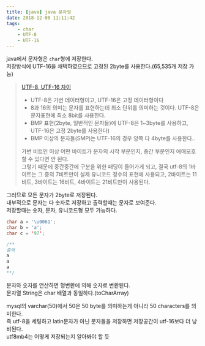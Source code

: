 ```yaml
---
title: [java] java 문자형
date: 2018-12-08 11:11:42
tags:
    - char
    - UTF-8
    - UTF-16
---
```


java에서 문자형은 `char`형에 저장한다.  
저장방식에 UTF-16을 채택하였으므로 고정된 2byte를 사용한다.(65,535개 저장 가능)  
> [UTF-8, UTF-16 차이](http://pickykang.tistory.com/13)  
> - UTF-8은 가변 데이터형이고, UTF-16은 고정 데이터형이다 
> - 8과 16의 의미는 문자를 표현하는데 최소 단위를 의미하는 것이다. UTF-8은 문자표현에 최소 8bit를 사용한다.  
> - BMP 표현(2byte, 일반적인 문자들)에 UTF-8은 1~3byte를 사용하고, UTF-16은 고정 2byte를 사용한다)    
> - BMP 이상의 문자들(SMP)는 UTF-16의 경우 양쪽 다 4byte를 사용한다..  
>
> 가변 비트인 이상 어떤 바이트가 문자의 시작 부분인지, 중간 부분인지 애매모호할 수 있다면 안 된다.  
> 그렇기 때문에 중간중간에 구분을 위한 패딩이 들어가게 되고, 결국 utf-8의 1바이트는 그 중의 7비트만이 실제 유니코드 정수의 표현에 사용되고, 2바이트는 11비트, 3바이트는 16비트, 4바이트는 21비트만이 사용된다.  

그러므로 모든 문자가 2byte로 저장된다.  
내부적으로 문자는 다 숫자로 저장하고 출력할때는 문자로 보여준다.  
저장할때는 숫자, 문자, 유니코드형 모두 가능하다.  

```java
char a = '\u0061';
char b = 'a';
char c = '97';

/**
출력
a
a
a
**/
```

문자와 숫자를 연산하면 형변환에 의해 숫자로 변환된다.  
문자열 String은 char 배열과 동일하다.(toCharArray)  

mysql의 varchar(50)에서 50은 50 byte를 의미하는게 아니라 50 characters를 의미한다.  
즉 utf-8을 세팅하고 latin문자가 아닌 문자들을 저장하면 저장공간이 utf-16보다 더 낭비된다.  
utf8mb4는 어떻게 저장되는지 알아봐야 할 듯  

<!-- more -->